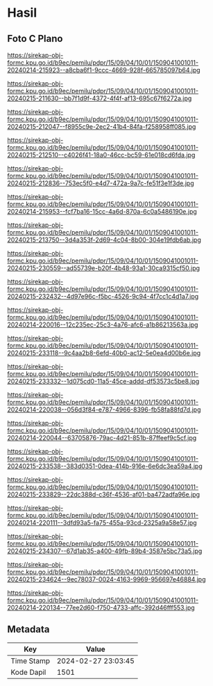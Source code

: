 # Hasil

## Foto C Plano

https://sirekap-obj-formc.kpu.go.id/b9ec/pemilu/pdpr/15/09/04/10/01/1509041001011-20240214-215923--a8cba6f1-9ccc-4669-928f-665785097b64.jpg

https://sirekap-obj-formc.kpu.go.id/b9ec/pemilu/pdpr/15/09/04/10/01/1509041001011-20240215-211630--bb7f1d9f-4372-4f4f-af13-695c67f6272a.jpg

https://sirekap-obj-formc.kpu.go.id/b9ec/pemilu/pdpr/15/09/04/10/01/1509041001011-20240215-212047--f8955c9e-2ec2-41b4-84fa-f258958ff085.jpg

https://sirekap-obj-formc.kpu.go.id/b9ec/pemilu/pdpr/15/09/04/10/01/1509041001011-20240215-212510--c4026f41-18a0-46cc-bc59-61e018cd6fda.jpg

https://sirekap-obj-formc.kpu.go.id/b9ec/pemilu/pdpr/15/09/04/10/01/1509041001011-20240215-212836--753ec5f0-e4d7-472a-9a7c-fe51f3e1f3de.jpg

https://sirekap-obj-formc.kpu.go.id/b9ec/pemilu/pdpr/15/09/04/10/01/1509041001011-20240214-215953--fcf7ba16-15cc-4a6d-870a-6c0a5486190e.jpg

https://sirekap-obj-formc.kpu.go.id/b9ec/pemilu/pdpr/15/09/04/10/01/1509041001011-20240215-213750--3d4a353f-2d69-4c04-8b00-304e19fdb6ab.jpg

https://sirekap-obj-formc.kpu.go.id/b9ec/pemilu/pdpr/15/09/04/10/01/1509041001011-20240215-230559--ad55739e-b20f-4b48-93a1-30ca9315cf50.jpg

https://sirekap-obj-formc.kpu.go.id/b9ec/pemilu/pdpr/15/09/04/10/01/1509041001011-20240215-232432--4d97e96c-f5bc-4526-9c94-4f7cc1c4d1a7.jpg

https://sirekap-obj-formc.kpu.go.id/b9ec/pemilu/pdpr/15/09/04/10/01/1509041001011-20240214-220016--12c235ec-25c3-4a76-afc6-a1b86213563a.jpg

https://sirekap-obj-formc.kpu.go.id/b9ec/pemilu/pdpr/15/09/04/10/01/1509041001011-20240215-233118--9c4aa2b8-6efd-40b0-ac12-5e0ea4d00b6e.jpg

https://sirekap-obj-formc.kpu.go.id/b9ec/pemilu/pdpr/15/09/04/10/01/1509041001011-20240215-233332--1d075cd0-11a5-45ce-addd-df53573c5be8.jpg

https://sirekap-obj-formc.kpu.go.id/b9ec/pemilu/pdpr/15/09/04/10/01/1509041001011-20240214-220038--056d3f84-e787-4966-8396-fb58fa88fd7d.jpg

https://sirekap-obj-formc.kpu.go.id/b9ec/pemilu/pdpr/15/09/04/10/01/1509041001011-20240214-220044--63705876-79ac-4d21-851b-87ffeef9c5cf.jpg

https://sirekap-obj-formc.kpu.go.id/b9ec/pemilu/pdpr/15/09/04/10/01/1509041001011-20240215-233538--383d0351-0dea-414b-916e-6e6dc3ea59a4.jpg

https://sirekap-obj-formc.kpu.go.id/b9ec/pemilu/pdpr/15/09/04/10/01/1509041001011-20240215-233829--22dc388d-c36f-4536-af01-ba472adfa96e.jpg

https://sirekap-obj-formc.kpu.go.id/b9ec/pemilu/pdpr/15/09/04/10/01/1509041001011-20240214-220111--3dfd93a5-fa75-455a-93cd-2325a9a58e57.jpg

https://sirekap-obj-formc.kpu.go.id/b9ec/pemilu/pdpr/15/09/04/10/01/1509041001011-20240215-234307--67d1ab35-a400-49fb-89b4-3587e5bc73a5.jpg

https://sirekap-obj-formc.kpu.go.id/b9ec/pemilu/pdpr/15/09/04/10/01/1509041001011-20240215-234624--9ec78037-0024-4163-9969-956697e46884.jpg

https://sirekap-obj-formc.kpu.go.id/b9ec/pemilu/pdpr/15/09/04/10/01/1509041001011-20240214-220134--77ee2d60-f750-4733-affc-392d46fff553.jpg


## Metadata

| Key        | Value               |
| ---------- | ------------------- |
| Time Stamp | 2024-02-27 23:03:45 |
| Kode Dapil | 1501                |



